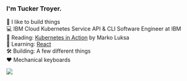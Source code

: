 ### I'm Tucker Troyer.

🚀 I like to build things<br/>
💻 IBM Cloud Kubernetes Service API & CLI Software Engineer at IBM<br/>
📖 Reading: <a href="https://www.amazon.com/Kubernetes-Action-Marko-Luksa/dp/1617293725">Kubernetes in Action</a> by Marko Luksa<br/>
🧠 Learning: <a href="https://reactjs.org/">React</a></br>
🛠️ Building: A few different things</br>
❤️ Mechanical keyboards</br>

<img src="https://preview.redd.it/t1cemi5umtb41.png?width=960&crop=smart&auto=webp&s=b125910d853e078922acc334ecf14abe2d90aca5"/>
